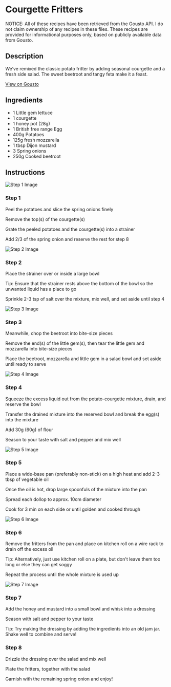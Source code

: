 # Courgette Fritters

NOTICE: All of these recipes have been retrieved from the Gousto API. I do not claim ownership of any recipes in these files. These recipes are provided for informational purposes only, based on publicly available data from Gousto.

## Description

We’ve remixed the classic potato fritter by adding seasonal courgette and a fresh side salad. The sweet beetroot and tangy feta make it a feast. 

[View on Gousto](https://www.gousto.co.uk/recipes/cookbook/courgette-fritters)

## Ingredients

- 1 Little gem lettuce
- 1 courgette
- 1 honey pot (28g)
- 1 British free range Egg
- 400g Potatoes
- 125g fresh mozzarella
- 1 tbsp Dijon mustard
- 3 Spring onions
- 250g Cooked beetroot

## Instructions

![Step 1 Image](https://production-media.gousto.co.uk/cms/recipe-step-image/-53.-step-1-x200.jpg)

### Step 1

Peel the potatoes and slice the spring onions finely


Remove the top<span class="text-danger">(s)</span> of the courgette<span class="text-danger">(s)</span>


Grate the peeled potatoes and the courgette<span class="text-danger">(s)</span> into a strainer


Add 2/3 of the spring onion and reserve the rest for step 8

![Step 2 Image](https://production-media.gousto.co.uk/cms/recipe-step-image/-53.-step-2-x200.jpg)

### Step 2

Place the strainer over or inside a large bowl


Tip: Ensure that the strainer rests above the bottom of the bowl so the unwanted liquid has a place to go


Sprinkle 2-3 tsp of salt over the mixture, mix well, and set aside until step 4

![Step 3 Image](https://production-media.gousto.co.uk/cms/recipe-step-image/-53.-step-3-x200.jpg)

### Step 3

Meanwhile, chop the beetroot into bite-size pieces


Remove the end<span class="text-danger">(s)</span> of the little gem<span class="text-danger">(s)</span>, then tear the little gem and mozzarella into bite-size pieces


Place the beetroot, mozzarella and little gem in a salad bowl and set aside until ready to serve

![Step 4 Image](https://production-media.gousto.co.uk/cms/recipe-step-image/-53.-step-4-x200.jpg)

### Step 4

Squeeze the excess liquid out from the potato-courgette mixture, drain, and reserve the bowl


Transfer the drained mixture into the reserved bowl and break the egg<span class="text-danger">(s)</span> into the mixture


Add 30g<span class="text-danger"> (60g)</span> of flour


Season to your taste with salt and pepper and mix well

![Step 5 Image](https://production-media.gousto.co.uk/cms/recipe-step-image/-53.-step-5-x200.jpg)

### Step 5

Place a wide-base pan (preferably non-stick) on a high heat and add 2-3 tbsp of vegetable oil


Once the oil is hot, drop large spoonfuls of the mixture into the pan


Spread each dollop to approx. 10cm diameter


Cook for 3 min on each side or until golden and cooked through

![Step 6 Image](https://production-media.gousto.co.uk/cms/recipe-step-image/-53.-step-6-x200.jpg)

### Step 6

Remove the fritters from the pan and place on kitchen roll on a wire rack to drain off the excess oil


Tip: Alternatively, just use kitchen roll on a plate, but don't leave them too long or else they can get soggy


Repeat the process until the whole mixture is used up

![Step 7 Image](https://production-media.gousto.co.uk/cms/recipe-step-image/-53.-step-7-x200.jpg)

### Step 7

Add the honey and mustard into a small bowl and whisk into a dressing


Season with salt and pepper to your taste


Tip: Try making the dressing by adding the ingredients into an old jam jar. Shake well to combine and serve!

### Step 8

Drizzle the dressing over the salad and mix well


Plate the fritters, together with the salad


Garnish with the remaining spring onion and enjoy!

